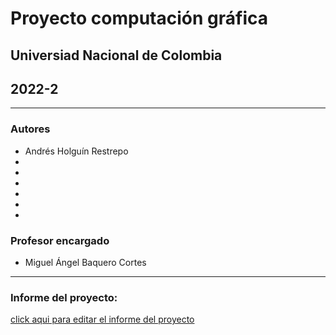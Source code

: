 # Proyecto computación gráfica
## Universiad Nacional de Colombia
## 2022-2
***
### Autores
- Andrés Holguín Restrepo
- 
- 
- 
- 
-
- 
### Profesor encargado
- Miguel Ángel Baquero Cortes
***
### Informe del proyecto:
[click aqui para editar el informe del proyecto](https://www.overleaf.com/2177453683ddbmcxzcthrp)
